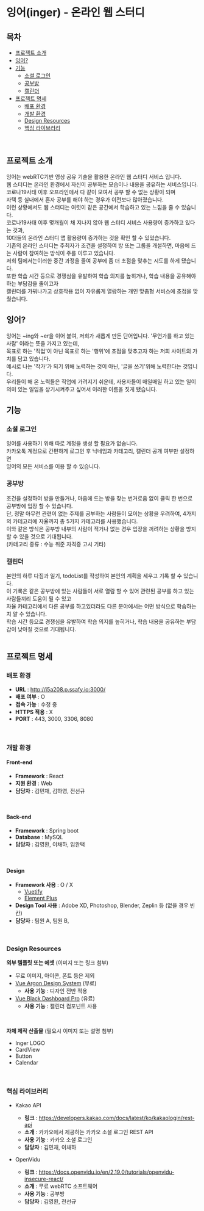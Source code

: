 # 잉어(inger) - 온라인 웹 스터디

## 목차

- [프로젝트 소개](#프로젝트-소개)   
- [잉어?](#잉어)   
- [기능](#기능)
  - [소셜 로그인](#소셜-로그인)
  - [공부방](#공부방)
  - [캘린더](#캘린더)
- [프로젝트 명세](#프로젝트-명세)
  - [배포 환경](#배포-환경)
  - [개발 환경](#개발-환경)
  - [Design Resources](#design-resources)
  - [핵심 라이브러리](#핵심-라이브러리)
<br>

## 프로젝트 소개
잉어는 webRTC기반 영상 공유 기술을 활용한 온라인 웹 스터디 서비스 입니다.  
웹 스터디는 온라인 환경에서 자신이 공부하는 모습이나 내용을 공유하는 서비스입니다.  
코로나19사태 이후 오프라인에서 다 같이 모여서 공부 할 수 없는 상황이 되며  
자택 등 실내에서 혼자 공부를 해야 하는 경우가 이전보다 많아졌습니다.  
이런 상황에서도 웹 스터디는 여럿이 같은 공간에서 학습하고 있는 느낌을 줄 수 있습니다.  
코로나19사태 이후 몇개월이 채 지나지 않아 웹 스터디 서비스 사용량이 증가하고 있다는 것과,  
10대들의 온라인 스터디 앱 활용량이 증가하는 것을 확인 할 수 있었습니다.  
기존의 온라인 스터디는 주최자가 조건을 설정하여 방 또는 그룹을 개설하면, 마음에 드는 사람이 참여하는 방식이 주를 이루고 있습니다.  
저희 팀에서는이러한 중간 과정을 줄여 공부에 좀 더 초점을 맞추는 시도를 하게 됐습니다.  
또한 학습 시간 등으로 경쟁심을 유발하여 학습 의지를 높히거나, 학습 내용을 공유해야 하는 부담감을 줄이고자  
캘린더를 가꿔나가고 상호작용 없이 자유롭게 열람하는 개인 맞춤형 서비스에 초점을 맞췄습니다.
<br>

## 잉어?
잉어는 ~ing와 ~er을 이어 붙여, 저희가 새롭게 만든 단어입니다. '무언가를 하고 있는 사람' 이라는 뜻을 가지고 있는데,  
목표로 하는 '직업'이 아닌 목표로 하는 '행위'에 초점을 맞추고자 하는 저희 사이트의 가치를 담고 있습니다.  
예시로 나는 '작가'가 되기 위해 노력하는 것이 아닌, '글을 쓰기'위해 노력한다는 것입니다.  
우리들이 해 온 노력들은 직업에 가려지기 쉬운데, 사용자들이 매일매일 하고 있는 일이 의미 있는 일임을 상기시켜주고 싶어서 이러한 이름을 짓게 됐습니다.
<br>

## 기능
### 소셜 로그인
잉어를 사용하기 위해 따로 계정을 생성 할 필요가 없습니다.  
카카오톡 계정으로 간편하게 로그인 후 닉네임과 카테고리, 캘린더 공개 여부만 설정하면  
잉어의 모든 서비스를 이용 할 수 있습니다.
<br>

### 공부방
조건을 설정하여 방을 만들거나, 마음에 드는 방을 찾는 번거로움 없이 클릭 한 번으로 공부방에 입장 할 수 있습니다.  
단, 정말 아무런 관련이 없는 주제를 공부하는 사람들이 모이는 상황을 우려하여, 4가지의 카테고리에 자율까지 총 5가지 카테고리를 사용했습니다.  
이와 같은 방식은 공부방 내부의 사람이 적거나 없는 경우 입장을 꺼려하는 상황을 방지 할 수 있을 것으로 기대됩니다.  
(카테고리 종류 : 수능 취준 자격증 고시 기타)
<br>

### 캘린더
본인의 하루 다짐과 일기, todoList를 작성하여 본인의 계획을 세우고 기록 할 수 있습니다.  
이 기록은 같은 공부방에 있는 사람들이 서로 열람 할 수 있어 관련된 공부를 하고 있는 사람들끼리 도움이 될 수 있고  
자율 카테고리에서 다른 공부를 하고있더라도 다른 분야에서는 어떤 방식으로 학습하는지 알 수 있습니다.  
학습 시간 등으로 경쟁심을 유발하여 학습 의지를 높히거나, 학습 내용을 공유하는 부담감이 낮아질 것으로 기대됩니다.  
<br>

## 프로젝트 명세
### 배포 환경
- __URL__ : http://i5a208.p.ssafy.io:3000/
- __배포 여부__ : O
- __접속 가능__ : 수정 중
- __HTTPS 적용__ : X
- __PORT__ : 443, 3000, 3306, 8080
<br>

### 개발 환경
#### Front-end
- __Framework__ : React
- __지원 환경__ : Web
- __담당자__ : 김민재, 김하영, 전선규
<br>

#### Back-end
- __Framework__ : Spring boot
- __Database__ : MySQL
- __담당자__ : 김영환, 이채하, 임완택
<br>

#### Design
- __Framework 사용__ : O / X
  - [Vuetify](https://vuetifyjs.com/)
  - [Element Plus](https://element-plus.org/)
- __Design Tool 사용__ : Adobe XD, Photoshop, Blender, Zeplin 등 (없을 경우 빈칸)
- __담당자__ : 팀원 A, 팀원 B,
<br>

### Design Resources
__외부 템플릿 또는 에셋__ (이미지 또는 링크 첨부)
- 무료 이미지, 아이콘, 폰트 등은 제외
- [Vue Argon Design System](https://www.creative-tim.com/product/vue-argon-design-system?affiliate_id=116187) (무료)
  - __사용 기능__ : 디자인 전반 적용
- [Vue Black Dashboard Pro](https://www.creative-tim.com/product/vue-black-dashboard-pro?affiliate_id=116187) (유료)
  - __사용 기능__ : 캘린더 컴포넌트 사용
<br>

__자체 제작 산출물__ (필요시 이미지 또는 설명 첨부)
- Inger LOGO
- CardView
- Button
- Calendar
<br>

### 핵심 라이브러리

- Kakao API
  - __링크__ : https://developers.kakao.com/docs/latest/ko/kakaologin/rest-api
  - __소개__ : 카카오에서 제공하는 카카오 소셜 로그인 REST API
  - __사용 기능__ : 카카오 소셜 로그인
  - __담당자__ : 김민재, 이채하

- OpenVidu
  - __링크__ : https://docs.openvidu.io/en/2.19.0/tutorials/openvidu-insecure-react/
  - __소개__ : 무료 webRTC 소프트웨어
  - __사용 기능__ : 공부방 
  - __담당자__ : 김영환, 전선규
